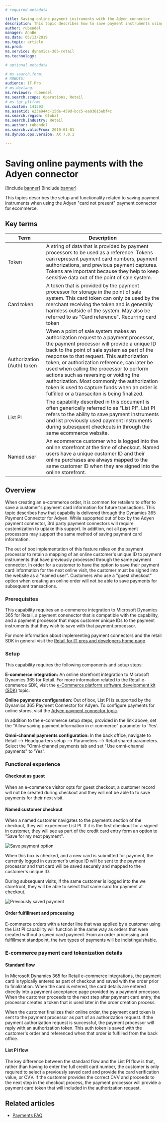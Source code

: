 ```yaml
---
# required metadata

title: Saving online payment instruments with the Adyen connector
description: This topic describes how to save payment instruments using the Adyen connector for ecommerce.
author: rubendel
manager: AnnBe
ms.date: 05/13/2019
ms.topic: article
ms.prod: 
ms.service: dynamics-365-retail
ms.technology: 

# optional metadata

# ms.search.form: 
# ROBOTS: 
audience: IT Pro
# ms.devlang: 
ms.reviewer: rubendel
ms.search.scope: Operations, Retail
# ms.tgt_pltfrm: 
ms.custom: 141393
ms.assetid: e23e944c-15de-459d-bcc5-ea03615ebf4c
ms.search.region: Global
ms.search.industry: Retail
ms.author: rubendel
ms.search.validFrom: 2019-01-01
ms.dyn365.ops.version: AX 7.0.1

---
```


# Saving online payments with the Adyen connector

[!include [banner](../includes/preview-banner.md)]
[!include [banner](../includes/banner.md)]

This topics describes the setup and functionality related to saving payment instruments when using the Adyen "card not present" payment connector for ecommerce. 

## Key terms

| Term | Description |
|---|---|
| Token | A string of data that is provided by payment processors to be used as a reference. Tokens can represent payment card numbers, payment authorizations, and previous payment captures. Tokens are important because they help to keep sensitive data out of the point of sale system.   |
| Card token | A token that is provided by the payment processor for storage in the point of sale system. This card token can only be used by the merchant receiving the token and is generally harmless outside of the system. May also be referred to as "Card reference". Recurring card token |
| Authorization (Auth) token | When a point of sale system makes an authorization request to a payment processor, the payment processor will provide a unique ID back to the point of sale system as part of the response to that request. This authorization token, or authorization reference, can later be used when calling the processor to perform actions such as reversing or voiding the authorization. Most commonly the authorization token is used to capture funds when an order is fulfilled or a transaciton is being finalized. |
| List PI | The capability described in this document is often generically referred to as "List PI". List PI refers to the ability to save payment instruments and list previously used payment instruments during subesquent checkouts in through the same ecommerce website. |
| Named user | An ecommerce customer who is logged into the online storefront at the time of checkout. Named users have a unique customer ID and their online purchases are always mapped to the same customer ID when they are signed into the online storefront. |

## Overview

When creating an e-commerce order, it is common for retailers to offer to save a customer's payment card information for future transactions. This topic describes how that capabiliy is delivered through the Dynamics 365 Payment Connector for Adyen. While supoprted out of box by the Adyen payment connector, 3rd party payment connectors will require customization to uptake this support. In addition, not all payment processors may support the same method of saving payment card information. 

The out of box implementation of this feature relies on the payment processor to retain a mapping of an online customer's unique ID to payment instruments that have previously processed through the same payment connector. In order for a customer to have the option to save their payment card information for the next online visit, the customer must be signed into the website as a "named user". Customers who use a "guest checkout" option when creating an online order will not be able to save payments for subsequent transactions. 

### Prerequisites

This capability requires an e-commerce integration to Microsoft Dynamics 365 for Retail, a payment conenector that is compatible with the capability, and a payment processor that maps customer unique IDs to the payment instruments that they wish to save with that payment processor. 

For more information about implementing payment connectors and the retail SDK in general visit the [Retail for IT pros and developers home page](https://docs.microsoft.com/en-us/dynamics365/unified-operations/retail/dev-itpro/dev-retail-home-page#payment-connectors).

### Setup

This capability requires the following components and setup steps:

**E-commerce integration:** An online storefront integration to Microsoft Dynamics 365 for Retail. For more information related to the Retail e-commerce SDK, visit the [e-Commerce platform software development kit (SDK)](https://docs.microsoft.com/en-us/dynamics365/unified-operations/retail/dev-itpro/ecommerce-platform-sdk) topic.

**Online payments configuration:** Out of box, List PI is supported by the Dynamics 365 Payment Connector for Adyen. To configure payments for online stores, visit the [Adyen payment connector topic](https://docs.microsoft.com/en-us/dynamics365/unified-operations/retail/dev-itpro/adyen-connector?tabs=8-1-3#e-commerce). 

In addition to the e-commerce setup steps, provided in the link above, set the "Allow saving payment information in e-commerce" parameter to 'Yes'. 

**Omni-channel payments configuration:** In the back office, navigate to Retail --> Headquarters setup --> Parameters --> Retail shared parameters. Select the "Omni-channel payments tab and set "Use omni-channel payments" to 'Yes'. 

### Functional experience

#### Checkout as guest

When an e-commerce visitor opts for guest checkout, a customer record will not be created during checkout and they will not be able to to save payments for their next visit. 

#### Named customer checkout

When a named customer navigates to the payments section of the checkout, they will experience List PI. If it is the first checkout for a signed in customer, they will see as part of the credit card entry form an option to "Save for my next payment". 

![Save payment option](articles/retail/media/Payments/Save_PI.png)

When this box is checked, and a new card is submitted for payment, the currently logged in customer's unique ID will be sent to the payment processor and that card will be saved securely and mapped to the customer's unique ID. 

During subsequent visits, if the same customer is logged into the we storefront, they will be able to select that same card for payment at checkout. 

![Previously saved payment](articles/retail/media/Payments/Saved_PI.jpg)

#### Order fulfillment and processing

E-commerce orders with a tender line that was applied by a customer using the List PI capability will function in the same way as orders that were created without a saved card payment. From an order processing and fulfillment standpoint, the two types of payments will be indistinguishable. 

### E-commerce payment card tokenization details

#### Standard flow

In Microsoft Dynamics 365 for Retail e-commerce integrations, the payment card is typically entered as part of checkout and saved with the order prior to finalization. When the card is entered, the card details are entered directly into a payment acceptance page provided by a payment processor. When the customer proceeds to the next step after payment card entry, the processor creates a token that is used later in the order creation process. 

When the customer finalizes their online order, the payment card token is sent to the payment processor as part of an authorization request. If the payment authorization request is successful, the payment processor will reply with an authorization token. This auth token is saved with the customer's order and referenced when that order is fulfilled from the back office. 

#### List PI flow

The key difference between the standard flow and the List PI flow is that, rather than having to enter the full credit card number, the customer is only required to select a previously saved card and provide the card verification value, or CVV. If the customer provides the correct CVV and proceeds to the next step in the checkout process, the payment processor will provide a payment card token that will included in the authorization request. 

## Related articles

- [Payments FAQ](https://docs.microsoft.com/dynamics365/unified-operations/retail/dev-itpro/payments-retail)


